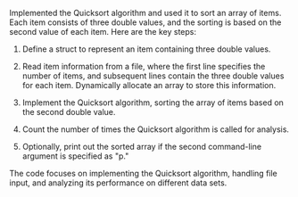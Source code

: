 
Implemented the Quicksort algorithm and used it to sort an array of items. Each item consists of three double values, and the sorting is based on the second value of each item. Here are the key steps:

1. Define a struct to represent an item containing three double values.

2. Read item information from a file, where the first line specifies the number of items, and subsequent lines contain the three double values for each item. Dynamically allocate an array to store this information.

3. Implement the Quicksort algorithm, sorting the array of items based on the second double value.

4. Count the number of times the Quicksort algorithm is called for analysis.

5. Optionally, print out the sorted array if the second command-line argument is specified as "p."

The code focuses on implementing the Quicksort algorithm, handling file input, and analyzing its performance on different data sets.
